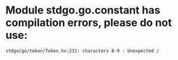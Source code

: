# Module stdgo.go.constant has compilation errors, please do not use:
```
stdgo/go/token/Token.hx:231: characters 8-9 : Unexpected /

```

